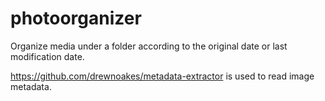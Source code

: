 # photoorganizer
Organize media under a folder according to the original date or last modification date.

https://github.com/drewnoakes/metadata-extractor is used to read image metadata.
